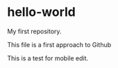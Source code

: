 # hello-world
My first repository. 

This file is a first approach to Github

This is a test for mobile edit.
